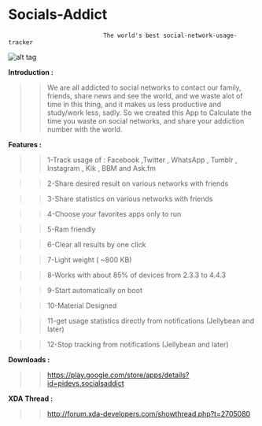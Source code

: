 Socials-Addict
==============

                               The world's best social-network-usage-tracker
                                      
 ![alt tag](http://s17.postimg.org/f0o4ahlsv/UUv_Yo_Mt_P.jpg:large)



**Introduction :**

>>We are all addicted to social networks to contact our family, friends, share news and see the world,
>>and we waste alot of time in this thing, and it makes us less productive and study/work less, sadly.
>>So we created this App to Calculate the time you waste on social networks, and share your addiction 
>>number with the world.
 
**Features :**
    
>>1-Track usage of : Facebook ,Twitter , WhatsApp , Tumblr , Instagram , Kik , BBM and Ask.fm

>>2-Share desired result on various networks with friends

>>3-Share statistics on various networks with friends 

>>4-Choose your favorites apps only to run

>>5-Ram friendly

>>6-Clear all results by one click

>>7-Light weight ( ~800 KB)

>>8-Works with about 85% of devices from 2.3.3 to 4.4.3

>>9-Start automatically on boot

>>10-Material Designed

>>11-get usage statistics directly from notifications (Jellybean and later)

>>12-Stop tracking from notifications (Jellybean and later)





**Downloads :**     

>>https://play.google.com/store/apps/details?id=pidevs.socialsaddict


**XDA Thread :**

>>http://forum.xda-developers.com/showthread.php?t=2705080
